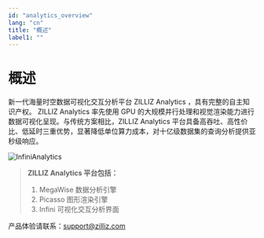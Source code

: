 ```yaml
---
id: "analytics_overview"
lang: "cn"
title: "概述"
label1: ""
---
```

# 概述

新一代海量时空数据可视化交互分析平台 ZILLIZ Analytics ，具有完整的自主知识产权。 ZILLIZ Analytics 率先使用 GPU 的大规模并行处理和视觉渲染能力进行数据可视化呈现。与传统方案相比，ZILLIZ Analytics 平台具备高吞吐、高性价比、低延时三重优势，显著降低单位算力成本，对十亿级数据集的查询分析提供亚秒级响应。

![InfiniAnalytics](./assets/InfiniAnalytics.jpg)

> **ZILLIZ Analytics 平台包括：**
> 1. MegaWise 数据分析引擎
> 2. Picasso 图形渲染引擎
> 3. Infini 可视化交互分析界面

产品体验请联系：support@zilliz.com
